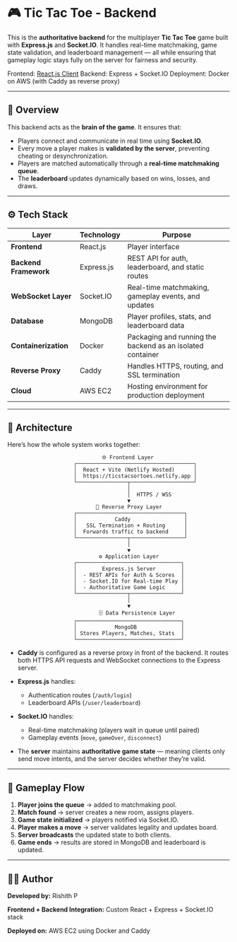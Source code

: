 # 🎮 Tic Tac Toe - Backend

This is the **authoritative backend** for the multiplayer **Tic Tac Toe** game built with **Express.js** and **Socket.IO**.
It handles real-time matchmaking, game state validation, and leaderboard management — all while ensuring that gameplay logic stays fully on the server for fairness and security.

Frontend: [React.js Client](https://ticstacsortoes.netlify.app) 
Backend: Express + Socket.IO
Deployment: Docker on AWS (with Caddy as reverse proxy)

---

## 🧠 Overview

This backend acts as the **brain of the game**.
It ensures that:

* Players connect and communicate in real time using **Socket.IO**.
* Every move a player makes is **validated by the server**, preventing cheating or desynchronization.
* Players are matched automatically through a **real-time matchmaking queue**.
* The **leaderboard** updates dynamically based on wins, losses, and draws.

---

## ⚙️ Tech Stack

| Layer                 | Technology | Purpose                                                    |
| --------------------- | ---------- | ---------------------------------------------------------- |
| **Frontend**          | React.js   | Player interface                                           |
| **Backend Framework** | Express.js | REST API for auth, leaderboard, and static routes          |
| **WebSocket Layer**   | Socket.IO  | Real-time matchmaking, gameplay events, and updates        |
| **Database**          | MongoDB    | Player profiles, stats, and leaderboard data               |
| **Containerization**  | Docker     | Packaging and running the backend as an isolated container |
| **Reverse Proxy**     | Caddy      | Handles HTTPS, routing, and SSL termination                |
| **Cloud**             | AWS EC2    | Hosting environment for production deployment              |

---

## 🧩 Architecture

Here’s how the whole system works together:

```
                              🌐 Frontend Layer
                     ┌─────────────────────────────────────┐
                     │  React + Vite (Netlify Hosted)      │
                     │  https://ticstacsortoes.netlify.app │
                     └────────────────┬────────────────────┘
                                      │
                                      │  HTTPS / WSS
                                      ▼
                            🔐 Reverse Proxy Layer
                     ┌──────────────────────────────────┐
                     │            Caddy                 │
                     │   SSL Termination + Routing      │
                     │  Forwards traffic to backend     │
                     └────────────────┬─────────────────┘
                                      │
                                      ▼
                             ⚙️ Application Layer
                     ┌─────────────────────────────────┐
                     │        Express.js Server        │
                     │  - REST APIs for Auth & Scores  │
                     │  - Socket.IO for Real-time Play │
                     │  - Authoritative Game Logic     │
                     └────────────────┬────────────────┘
                                      │
                                      ▼
                             🗄️ Data Persistence Layer
                     ┌─────────────────────────────────┐
                     │            MongoDB              │
                     │ Stores Players, Matches, Stats  │
                     └─────────────────────────────────┘

```

* **Caddy** is configured as a reverse proxy in front of the backend. It routes both HTTPS API requests and WebSocket connections to the Express server.
* **Express.js** handles:

  * Authentication routes (`/auth/login`)
  * Leaderboard APIs (`/user/leaderboard`)
* **Socket.IO** handles:

  * Real-time matchmaking (players wait in queue until paired)
  * Gameplay events (`move`, `gameOver`, `disconnect`)
* The **server** maintains **authoritative game state** — meaning clients only send move intents, and the server decides whether they’re valid.

---

## 🔁 Gameplay Flow

1. **Player joins the queue** → added to matchmaking pool.
2. **Match found** → server creates a new room, assigns players.
3. **Game state initialized** → players notified via Socket.IO.
4. **Player makes a move** → server validates legality and updates board.
5. **Server broadcasts** the updated state to both clients.
6. **Game ends** → results are stored in MongoDB and leaderboard is updated.

---

## 🧑‍💻 Author

**Developed by:** Rishith P

**Frontend + Backend Integration:** Custom React + Express + Socket.IO stack

**Deployed on:** AWS EC2 using Docker and Caddy

